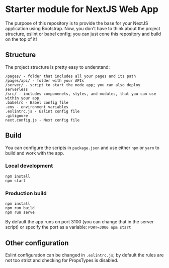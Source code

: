 # Starter module for NextJS Web App

The purpose of this repository is to provide the base for your NextJS application using Bootstrap. Now, you don't have to think about the project structure, eslint or babel config; you can just cone this repository and build on the top of it!

## Structure

The project structure is pretty easy to understand:

```
/pages/ - folder that includes all your pages and its path
/pages/api/ - folder with your APIs
/server/ - script to start the node app; you can also deploy serverless
/src/ - includes componenets, styles, and modules, that you can use within your app
.babelrc - Babel config file
.env - environment variables
.eslintrc.js - Eslint config file
.gitignore
next.config.js - Next config file
```

## Build

You can configure the scripts in `package.json` and use either `npm` or `yarn` to build and work with the app.

### Local development
```
npm install
npm start
```

### Production build
```
npm install
npm run build
npm run serve
```

By default the app runs on port 3100 (you can change that in the server script) or specify the port as a variable:
`PORT=3000 npm start`

## Other configuration

Eslint configuration can be changed in `.eslintrc.js`; by default the rules are not too strict and checking for PropsTypes is disabled.
